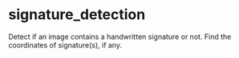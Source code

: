 # signature_detection
Detect if an image contains a handwritten signature or not. Find the coordinates of signature(s), if any.
